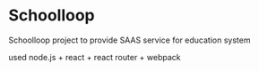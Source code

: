 # Schoolloop
Schoolloop project to provide SAAS service for education system
  
  
  
  
used node.js + react + react router + webpack
